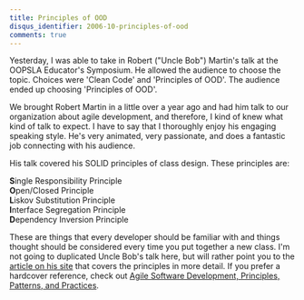 ```yaml
---
title: Principles of OOD
disqus_identifier: 2006-10-principles-of-ood
comments: true
---
```


Yesterday, I was able to take in Robert ("Uncle Bob") Martin's talk at the OOPSLA Educator's Symposium. He allowed the audience to choose the topic. Choices were 'Clean Code' and 'Principles of OOD'. The audience ended up choosing 'Principles of OOD'.

We brought Robert Martin in a little over a year ago and had him talk to our organization about agile development, and therefore, I kind of knew what kind of talk to expect. I have to say that I thoroughly enjoy his engaging speaking style. He's very animated, very passionate, and does a fantastic job connecting with his audience.

His talk covered his SOLID principles of class design. These principles are:

**S**ingle Responsibility Principle  
**O**pen/Closed Principle  
**L**iskov Substitution Principle  
**I**nterface Segregation Principle  
**D**ependency Inversion Principle

These are things that every developer should be familiar with and things thought should be considered every time you put together a new class. I'm not going to duplicated Uncle Bob's talk here, but will rather point you to the [article on his site][1] that covers the principles in more detail. If you prefer a hardcover reference, check out [Agile Software Development, Principles, Patterns, and Practices][1].

[1]:http://butunclebob.com/ArticleS.UncleBob.PrinciplesOfOod
[2]:http://www.amazon.com/gp/product/0135974445?ie=UTF8&amp;tag=mattbertherco-20&amp;link_code=as3&amp;camp=211189&amp;creative=373489&amp;creativeASIN=0135974445

